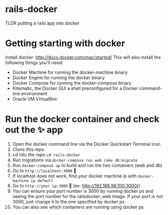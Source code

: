 # rails-docker
TLDR putting a rails app into docker

# Getting starting with docker
Install docker: http://docs.docker.com/mac/started/ This will also install the following things you'll need:

- Docker Machine for running the docker-machine binary
- Docker Engine for running the docker binary
- Docker Compose for running the docker-compose binary
- Kitematic, the Docker GUI a shell preconfigured for a Docker command-line environment
- Oracle VM VirtualBox

# Run the docker container and check out the :sparkles: app
1. Open the docker command line via the Docker Quickstart Terminal icon
2. Clone this repo
3. cd into the repo `cd rails-docker`
4. Run migrations via `docker-compose run web rake db:migrate`
5. Run `docker-compose up` to build and run the two containers (web and db)
6. Go to `http://localhost:3000` :eyes:
7. If localhost does not work, find your docker machine ip with `docker-machine ip default`
8. Go to `http://your_ip:3000` :eyes: (ex: http://192.168.99.100:3000/)
9. You can ensure your port number is 3000 by running docker ps and seeing the port number for the railsdocker_web image. If your port is not 3000, just change it to the one specified by docker ps
10. You can also see which containers are running using docker ps
